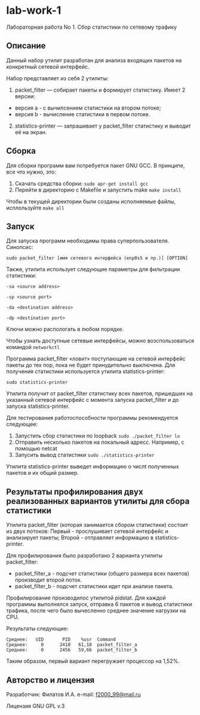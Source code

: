 # lab-work-1
Лабораторная работа No 1. Сбор статистики по сетевому трафику

## Описание

Данный набор утилит разработан для анализа входящих пакетов на конкретный сетевой интерфейс.

Набор представляет из себя 2 утилиты:
1. packet_filter — собирает пакеты и формирует статистику. Имеет 2 версии:
* версия a - с вычилсением статистики на втором потоке;
* версия b - вычисление статистики в первом потоке.
2. statistics-printer — запрашивает у packet_filter статистику и выводит её на экран.

    
## Сборка

Для сборки программ вам потребуется пакет GNU GCC.
В принципе, все что нужно, это:
1. Скачать средства сборки: `sudo apr-get install gcc`
2. Перейти в директорию с Makefile и запустить make `make install`

Чтобы в текущей директории были созданы исполняемые файлы, исплользуйте `make all`

## Запуск

Для запуска программ необходимы права суперпользователя. Синопсис:

`sudo packet_filter [имя сетевого интерфейса (enp0s5 и пр.)] [OPTION]`

Также, утилита использует следующие параметры для фильтрации статистики:

`-sa <source address>`

`-sp <source port>`

`-da <destination address>`

`-dp <destination port>`

Ключи можно распологать в любом порядке.

Чтобы узнать доступные сетевые интерфейсы, можно возспользоваться командой `networkctl`

Программа packet_filter «ловит» поступающие на сетевой интерфейс пакеты до тех пор, пока не будет принудительно выключена.
Для получения статистики используется утилита statistics-printer:

`sudo statistics-printer`

Утилита получит от packet_filter статистику всех пакетов, пришедших на указанный сетевой интерфейс с момента запуска packet_filter и до запуска statistics-printer.

Для тестирования работоспособности программы рекомендуется следующее:
1. Запустить сбор статистики по loopback `sudo ./packet_filter lo`
2. Отправить несколько пакетов на локальный адресс. Например, с помощью netcat
3. Запусить вывод статистики `sudo ./statistics-printer`

Утилита statistics-printer выведет информацию о числt полученных пакетов и их общий размер.

## Результаты профилирования двух реализованных вариантов утилиты для сбора статистики

Утилита packet_filter (которая занимается сбором статистики) состоит из двух потоков:
Первый - прослушивает сетевой интерфейс и анализирует пакеты;
Второй - отправляет информацию в statistics-printer.

Для профилирования было разработано 2 варианта утилиты packet_filter:
* packet_filter_a - подсчет статистики (общего размера всех пакетов) производит второй поток.
* packet_filter_b - подсчет статистики идет при анализе пакета.

Профилирование производилос утилитой pidstat.
Для каждой программы выполнялся запуск, отправка 6 пакетов и вывод статистики трафика, после чего было вычесленно среднее значение нагрузки на CPU.

Результаты следующие:
```
Среднее:   UID       PID    %usr  Command
Среднее:     0      2410   61,18  packet_filter_a
Среднее:     0      2456   59,66  packet_filter_b
```
Таким образом, первый вариант перегружает процессор на 1,52%.

## Авторство и лицензия

Разработчик: Филатов И.А.
e-mail: f2000_99@mail.ru

Лицензия GNU GPL v.3
